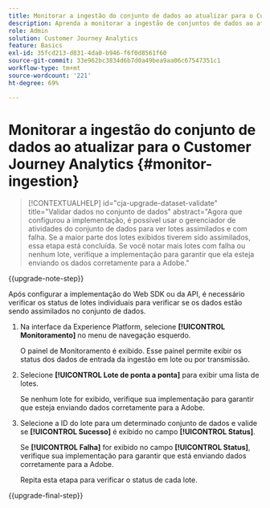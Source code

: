 ```yaml
---
title: Monitorar a ingestão do conjunto de dados ao atualizar para o Customer Journey Analytics
description: Aprenda a monitorar a ingestão de conjuntos de dados ao atualizar para o Customer Journey Analytics
role: Admin
solution: Customer Journey Analytics
feature: Basics
exl-id: 35fcd213-d831-4da0-b946-f6f0d8561f60
source-git-commit: 33e962bc3834d6b7d0a49bea9aa06c67547351c1
workflow-type: tm+mt
source-wordcount: '221'
ht-degree: 69%

---
```


# Monitorar a ingestão do conjunto de dados ao atualizar para o Customer Journey Analytics {#monitor-ingestion}

<!-- markdownlint-disable MD034 -->

>[!CONTEXTUALHELP]
>id="cja-upgrade-dataset-validate"
>title="Validar dados no conjunto de dados"
>abstract="Agora que configurou a implementação, é possível usar o gerenciador de atividades do conjunto de dados para ver lotes assimilados e com falha. Se a maior parte dos lotes exibidos tiverem sido assimilados, essa etapa está concluída. Se você notar mais lotes com falha ou nenhum lote, verifique a implementação para garantir que ela esteja enviando os dados corretamente para a Adobe."

<!-- markdownlint-enable MD034 -->

{{upgrade-note-step}}

<!-- Should we single source this instead of duplicate it? The following steps were copied from: /help/data-ingestion/aepwebsdk.md-->

Após configurar a implementação do Web SDK ou da API, é necessário verificar os status de lotes individuais para verificar se os dados estão sendo assimilados no conjunto de dados.

1. Na interface da Experience Platform, selecione **[!UICONTROL Monitoramento]** no menu de navegação esquerdo.

   O painel de Monitoramento é exibido. Esse painel permite exibir os status dos dados de entrada da ingestão em lote ou por transmissão.

   <!-- insert screenshot -->

1. Selecione **[!UICONTROL Lote de ponta a ponta]** para exibir uma lista de lotes.

   Se nenhum lote for exibido, verifique sua implementação para garantir que esteja enviando dados corretamente para a Adobe.

   <!-- insert screenshot -->

1. Selecione a ID do lote para um determinado conjunto de dados e valide se **[!UICONTROL Sucesso]** é exibido no campo **[!UICONTROL Status]**.

   Se **[!UICONTROL Falha]** for exibido no campo **[!UICONTROL Status]**, verifique sua implementação para garantir que está enviando dados corretamente para a Adobe.

   Repita esta etapa para verificar o status de cada lote.

{{upgrade-final-step}}

